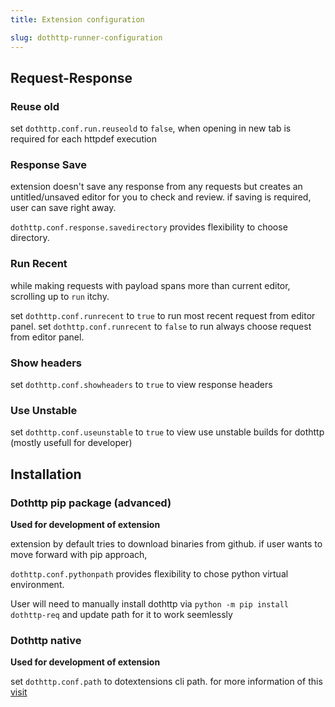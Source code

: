 ```yaml
---
title: Extension configuration

slug: dothttp-runner-configuration
---
```



## Request-Response

### Reuse old

set `dothttp.conf.run.reuseold` to `false`, when opening in new tab is required for each httpdef execution


### Response Save

extension doesn't save any response from any requests but creates an untitled/unsaved editor for you to check and review. if saving is required, user can save right away.

`dothttp.conf.response.savedirectory` provides flexibility to choose directory.

### Run Recent

while making requests with payload spans more than current editor, scrolling up to `run` itchy. 

set `dothttp.conf.runrecent` to `true` to run most recent request from editor panel.
set `dothttp.conf.runrecent` to `false` to run always choose request from editor panel.


### Show headers

set `dothttp.conf.showheaders` to `true` to view response headers


### Use Unstable
set `dothttp.conf.useunstable` to `true` to view use unstable builds for dothttp (mostly usefull for developer)

## Installation

### Dothttp pip package (advanced)

**Used for development of extension**

extension by default tries to download binaries from github. if user wants to move forward with pip approach, 

`dothttp.conf.pythonpath` provides flexibility to chose python virtual environment.

User will need to manually install dothttp via `python -m pip install dothttp-req` and update path for it to work seemlessly

### Dothttp native

**Used for development of extension**

set `dothttp.conf.path` to dotextensions cli path. for more information of this [visit](https://github.com/cedric05/dotextensions-build)